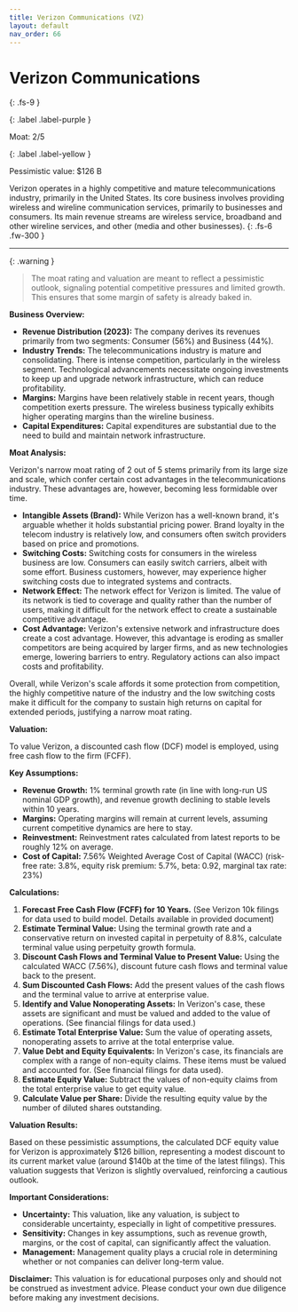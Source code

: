 ```yaml
---
title: Verizon Communications (VZ)
layout: default
nav_order: 66
---
```


# Verizon Communications
{: .fs-9 }

{: .label .label-purple }

Moat: 2/5

{: .label .label-yellow }

Pessimistic value: $126 B

Verizon operates in a highly competitive and mature telecommunications industry, primarily in the United States. Its core business involves providing wireless and wireline communication services, primarily to businesses and consumers. Its main revenue streams are wireless service, broadband and other wireline services, and other (media and other businesses).
{: .fs-6 .fw-300 }

---

{: .warning } 
>The moat rating and valuation are meant to reflect a pessimistic outlook, signaling potential competitive pressures and limited growth. This ensures that some margin of safety is already baked in.


**Business Overview:**

* **Revenue Distribution (2023):** The company derives its revenues primarily from two segments: Consumer (56%) and Business (44%).
* **Industry Trends:** The telecommunications industry is mature and consolidating. There is intense competition, particularly in the wireless segment. Technological advancements necessitate ongoing investments to keep up and upgrade network infrastructure, which can reduce profitability.
* **Margins:** Margins have been relatively stable in recent years, though competition exerts pressure. The wireless business typically exhibits higher operating margins than the wireline business.
* **Capital Expenditures:** Capital expenditures are substantial due to the need to build and maintain network infrastructure.

**Moat Analysis:**

Verizon's narrow moat rating of 2 out of 5 stems primarily from its large size and scale, which confer certain cost advantages in the telecommunications industry. These advantages are, however, becoming less formidable over time.

* **Intangible Assets (Brand):**  While Verizon has a well-known brand, it's arguable whether it holds substantial pricing power. Brand loyalty in the telecom industry is relatively low, and consumers often switch providers based on price and promotions.
* **Switching Costs:** Switching costs for consumers in the wireless business are low. Consumers can easily switch carriers, albeit with some effort. Business customers, however, may experience higher switching costs due to integrated systems and contracts.
* **Network Effect:** The network effect for Verizon is limited. The value of its network is tied to coverage and quality rather than the number of users, making it difficult for the network effect to create a sustainable competitive advantage. 
* **Cost Advantage:** Verizon's extensive network and infrastructure does create a cost advantage. However, this advantage is eroding as smaller competitors are being acquired by larger firms, and as new technologies emerge, lowering barriers to entry. Regulatory actions can also impact costs and profitability.

Overall, while Verizon's scale affords it some protection from competition, the highly competitive nature of the industry and the low switching costs make it difficult for the company to sustain high returns on capital for extended periods, justifying a narrow moat rating.

**Valuation:**

To value Verizon, a discounted cash flow (DCF) model is employed, using free cash flow to the firm (FCFF).

**Key Assumptions:**

* **Revenue Growth:**  1% terminal growth rate (in line with long-run US nominal GDP growth), and revenue growth declining to stable levels within 10 years.
* **Margins:** Operating margins will remain at current levels, assuming current competitive dynamics are here to stay.
* **Reinvestment:**  Reinvestment rates calculated from latest reports to be roughly 12% on average.
* **Cost of Capital:** 7.56% Weighted Average Cost of Capital (WACC) (risk-free rate: 3.8%, equity risk premium: 5.7%, beta: 0.92, marginal tax rate: 23%) 

**Calculations:**

1. **Forecast Free Cash Flow (FCFF) for 10 Years.** (See Verizon 10k filings for data used to build model.  Details available in provided document)
2. **Estimate Terminal Value:** Using the terminal growth rate and a conservative return on invested capital in perpetuity of 8.8%, calculate terminal value using perpetuity growth formula.
3. **Discount Cash Flows and Terminal Value to Present Value:** Using the calculated WACC (7.56%), discount future cash flows and terminal value back to the present.
4. **Sum Discounted Cash Flows:** Add the present values of the cash flows and the terminal value to arrive at enterprise value.
5. **Identify and Value Nonoperating Assets:** In Verizon's case, these assets are significant and must be valued and added to the value of operations. (See financial filings for data used.)
6. **Estimate Total Enterprise Value:** Sum the value of operating assets, nonoperating assets to arrive at the total enterprise value.
7. **Value Debt and Equity Equivalents:** In Verizon's case, its financials are complex with a range of non-equity claims. These items must be valued and accounted for. (See financial filings for data used). 
8. **Estimate Equity Value:** Subtract the values of non-equity claims from the total enterprise value to get equity value.
9. **Calculate Value per Share:** Divide the resulting equity value by the number of diluted shares outstanding.

**Valuation Results:**

Based on these pessimistic assumptions, the calculated DCF equity value for Verizon is approximately $126 billion, representing a modest discount to its current market value (around $140b at the time of the latest filings). This valuation suggests that Verizon is slightly overvalued, reinforcing a cautious outlook.  

**Important Considerations:**

* **Uncertainty:**  This valuation, like any valuation, is subject to considerable uncertainty, especially in light of competitive pressures. 
* **Sensitivity:** Changes in key assumptions, such as revenue growth, margins, or the cost of capital, can significantly affect the valuation.
* **Management:** Management quality plays a crucial role in determining whether or not companies can deliver long-term value.

**Disclaimer:** This valuation is for educational purposes only and should not be construed as investment advice. Please conduct your own due diligence before making any investment decisions.